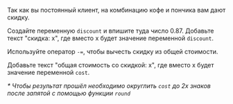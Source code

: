 Так как вы постоянный клиент, на комбинацию кофе и пончика вам дают скидку.

Создайте переменную `discount` и впишите туда число 0.87. Добавьте текст "скидка: х", где вместо x будет значение переменной `discount`.

Используйте оператор `-=`, чтобы вычесть скидку из общей стоимости.

Добавьте текст "общая стоимость со скидкой: х", где вместо x будет значение переменной `cost`.

*\* Чтобы результат прошёл необходимо округлить `cost` до 2х знаков после запятой с помощью функции `round`*